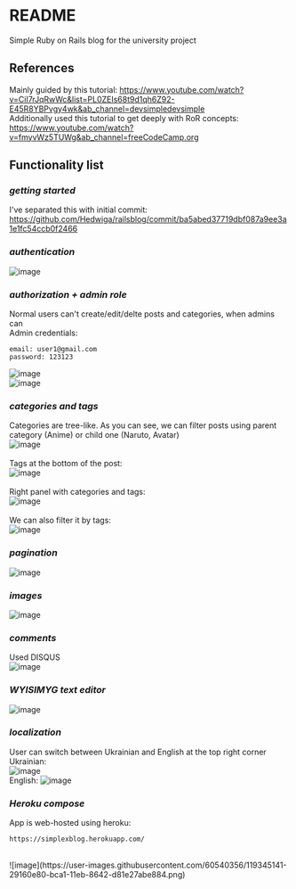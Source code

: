 # README

Simple Ruby on Rails blog for the university project

## References
Mainly guided by this tutorial: https://www.youtube.com/watch?v=CiI7rJqRwWc&list=PL0ZEIs68t9d1qh6Z92-E45R8YBPvgy4wk&ab_channel=devsimpledevsimple <br />
Additionally used this tutorial to get deeply with RoR concepts: https://www.youtube.com/watch?v=fmyvWz5TUWg&ab_channel=freeCodeCamp.org

## Functionality list
### ***getting started*** <br />
  I've separated this with initial commit: https://github.com/Hedwiga/railsblog/commit/ba5abed37719dbf087a9ee3a1e1fc54ccb0f2466
### ***authentication*** <br />
![image](https://user-images.githubusercontent.com/60540356/119341641-b4d96c00-bc9c-11eb-890a-760669a38c1f.png) <br />
### ***authorization + admin role*** <br />
Normal users can't create/edit/delte posts and categories, when admins can <br />
Admin credentials: <br />
```
email: user1@gmail.com
password: 123123
```

![image](https://user-images.githubusercontent.com/60540356/119342407-b8212780-bc9d-11eb-8457-0b225e75b940.png) <br />
![image](https://user-images.githubusercontent.com/60540356/119342430-beaf9f00-bc9d-11eb-9083-ad7fbd4b85cb.png) <br />
### ***categories and tags*** <br />
Categories are tree-like. As you can see, we can filter posts using parent category (Anime) or child one (Naruto, Avatar)<br />
![image](https://user-images.githubusercontent.com/60540356/119343210-cface000-bc9e-11eb-82bd-31bf2643ad7a.png)<br />
<br />
Tags at the bottom of the post:<br />
![image](https://user-images.githubusercontent.com/60540356/119342808-472e3f80-bc9e-11eb-851a-6121d6322230.png) <br />
<br />
Right panel with categories and tags:<br />
![image](https://user-images.githubusercontent.com/60540356/119342665-13ebb080-bc9e-11eb-82e3-8b6c4424a22b.png) <br />
<br />
We can also filter it by tags:<br />
![image](https://user-images.githubusercontent.com/60540356/119343396-0c78d700-bc9f-11eb-9e7e-b9b21b150679.png) <br />
### ***pagination***
![image](https://user-images.githubusercontent.com/60540356/119343909-b3f60980-bc9f-11eb-9bda-494c4b0bb930.png) <br />
### ***images***
![image](https://user-images.githubusercontent.com/60540356/119344296-25ce5300-bca0-11eb-9773-8d4743526175.png) <br />
### ***comments*** 
Used DISQUS <br />
![image](https://user-images.githubusercontent.com/60540356/119344499-6a59ee80-bca0-11eb-841a-80f5f33bf9d7.png)  <br />
### ***WYISIMYG text editor*** 
![image](https://user-images.githubusercontent.com/60540356/119344645-94131580-bca0-11eb-9597-98f5fc955b9b.png) <br />
### ***localization*** 
User can switch between Ukrainian and English at the top right corner <br />
Ukrainian: <br />
![image](https://user-images.githubusercontent.com/60540356/119344795-be64d300-bca0-11eb-9fc1-362e2a16792b.png) <br />
English:
![image](https://user-images.githubusercontent.com/60540356/119344827-cf154900-bca0-11eb-9573-952a6948a276.png) <br />
### ***Heroku compose*** 
App is web-hosted using heroku: 
```
https://simplexblog.herokuapp.com/
```
 <br />
![image](https://user-images.githubusercontent.com/60540356/119345141-29160e80-bca1-11eb-8642-d81e27abe884.png) <br />



